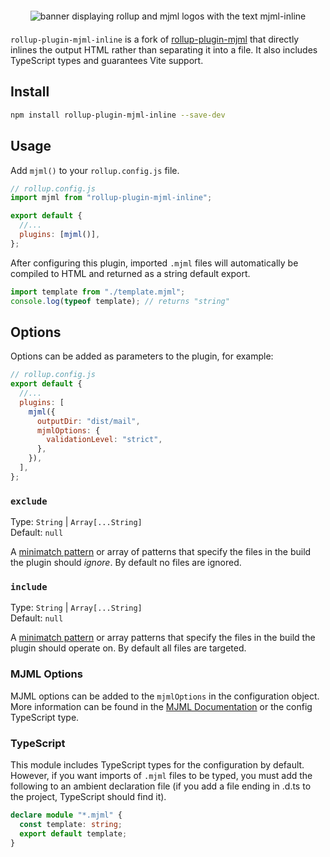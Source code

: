 <div class="text-xs-center" align="center" style="margin: 20px">
  <img src="https://github.com/asyncbanana/rollup-plugin-mjml-inline/banner.png" alt="banner displaying rollup and mjml logos with the text mjml-inline">
</div>

`rollup-plugin-mjml-inline` is a fork of [rollup-plugin-mjml](https://github.com/daankauwenberg/rollup-plugin-mjml) that directly inlines the output HTML rather than separating it into a file. It also includes TypeScript types and guarantees Vite support.

## Install

```bash
npm install rollup-plugin-mjml-inline --save-dev
```

## Usage

Add `mjml()` to your `rollup.config.js` file.

```js
// rollup.config.js
import mjml from "rollup-plugin-mjml-inline";

export default {
  //...
  plugins: [mjml()],
};
```

After configuring this plugin, imported `.mjml` files will automatically be compiled to HTML and returned as a string default export.

```js
import template from "./template.mjml";
console.log(typeof template); // returns "string"
```

## Options

Options can be added as parameters to the plugin, for example:

```js
// rollup.config.js
export default {
  //...
  plugins: [
    mjml({
      outputDir: "dist/mail",
      mjmlOptions: {
        validationLevel: "strict",
      },
    }),
  ],
};
```

### `exclude`

Type: `String` | `Array[...String]`<br>
Default: `null`

A [minimatch pattern](https://github.com/isaacs/minimatch) or array of patterns that specify the files in the build the plugin should _ignore_. By default no files are ignored.

### `include`

Type: `String` | `Array[...String]`<br>
Default: `null`

A [minimatch pattern](https://github.com/isaacs/minimatch) or array patterns that specify the files in the build the plugin should operate on. By default all files are targeted.

### MJML Options

MJML options can be added to the `mjmlOptions` in the configuration object. More information can be found in the [MJML Documentation](https://mjml.io/documentation/#inside-node-js) or the config TypeScript type.

### TypeScript

This module includes TypeScript types for the configuration by default. However, if you want imports of `.mjml` files to be typed, you must add the following to an ambient declaration file (if you add a file ending in .d.ts to the project, TypeScript should find it).

```ts
declare module "*.mjml" {
  const template: string;
  export default template;
}
```
